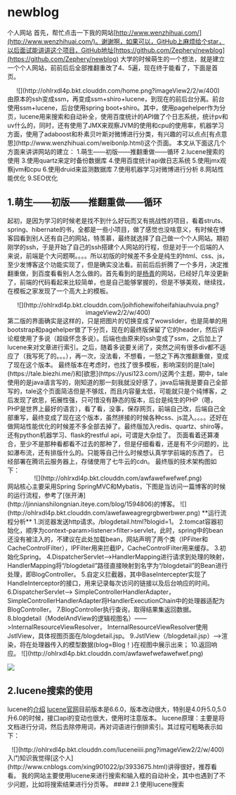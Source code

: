 # newblog
个人网站
首先，帮忙点击一下我的网站[http://www.wenzhihuai.com/](http://www.wenzhihuai.com/)。谢谢啊，如果可以，GitHub上麻烦给个star，以后面试能讲讲这个项目，GitHub地址[https://github.com/Zephery/newblog](https://github.com/Zephery/newblog)
大学的时候萌生的一个想法，就是建立一个个人网站，前前后后全部推翻重改了4、5遍，现在终于能看了，下面是首页。
<div align="center">![](http://ohlrxdl4p.bkt.clouddn.com/home.png?imageView2/2/w/400)</div>
由原本的ssh变成ssm，再变成ssm+shiro+lucene，到现在的前后台分离。前台使用ssm+lucene，后台使用spring boot+shiro。其中，使用pagehelper作为分页，lucene用来搜索和自动补全，使用百度统计的API做了个日志系统，统计pv和uv什么的，同时，还有使用了JMX来观察JVM的使用和cpu的使用率，机器学习方面，使用了adaboost和朴素贝叶斯对微博进行分类，有兴趣的可以点点[有点意思](http://www.wenzhihuai.com/weibonlp.html)这个页面。
本文从下面这几个方面来讲讲网站的建立：
1.萌生——初版——推翻重做——循环
2.lucene搜索的使用
3.使用quartz来定时备份数据库
4.使用百度统计api做日志系统
5.使用jmx观察jvm和cpu
6.使用druid来监测数据库
7.使用机器学习对微博进行分析
8.网站性能优化
9.SEO优化

## 1.萌生——初版——推翻重做——循环
起初，是因为学习的时候老是找不到什么好玩而又有挑战性的项目，看着struts、spring、hibernate的书，全都是一些小项目，做了感觉也没啥意义，有时候在博客园看到别人还有自己的网站，特羡慕，最终就选择了自己做一个个人网站。期初刚学的ssh，于是开始了自己的ssh搭建个人网站的行程，但是对于一个后端的人来说，前端是个大问题啊。。。。所以初版的时候差不多全是纯生的html、css、js，至少发博客这个功能实现了，但是确实没法看。前前后后折腾了一个多月，决定推翻重做，到百度看看别人怎么做的。首先看到的是[杨青](http://www.yangqq.com/)的网站，已经好几年没更新了，前端的代码看起来比较简单，也是自己能够掌握的，但是不够美观，继续找，在模板之家发现了一个高大上的模板。
<div align="center">![](http://ohlrxdl4p.bkt.clouddn.com/joihfiohewifoheifahiauhvuia.png?imageView2/2/w/400)</div>
第二版的界面确实是这样的，只是把图片的切换变成了wowslider，也是简单的用bootstrap和pagehelper做了下分页，现在的最终版保留了它的header，然后评论框使用了多说（超级怀念多说）。后端也由原来的ssh变成了ssm，之后加上了lucene来对文章进行索引。之后，随着多说要关闭了，突然之间有很多div都不适应了（我写死了的。。。），再一次，没法看，不想看，一怒之下再次推翻重做，变成了现在这个版本。
最终版本在考虑时，也找了很多模板，影响深刻的是[tale](https://tale.biezhi.me/)和[欲思](https://yusi123.com/)这两个主题，期中，tale使用的是java语言写的，刚知道的那一刻我就没好感了，java后端我是要自己全部写的，tale这个页面简洁但是不够炫，而且内容量太低，可能就只是个纯博客，之后发现了欲思，拓展性强，只可惜没有静态的版本，后台是纯生的PHP（嗯，PHP是世界上最好的语言），看了看，没事，保存网页，前端自己改，后端自己全部重写，最终变成了现在这个版本，虽然拼接的时候各种css、js混入。。。。还好在做网站性能优化的时候差不多全部去掉了。最终版加入redis、quartz、shiro等，还有python机器学习、flask的restful api，可谓是大杂烩了。
页面看着还算凑合，至少不是那种看都看不过去的那种了，但是仔细看看，还是有不少问题的，比如瀑布流，还有排版什么的。只能等自己什么时候想认真学学前端的东西了。
已经部署在腾讯云服务器上，存储使用了七牛云的cdn。
最终版的技术架构图如下：
<div align="center">
![](http://ohlrxdl4p.bkt.clouddn.com/awfawefwefwef.png)
</div>
网站核心主要采用Spring SpringMVC和Mybatis，下图是当访问一篇博客的时候的运行流程，参考了[张开涛](http://jinnianshilongnian.iteye.com/blog/1594806)的博客。
![](http://ohlrxdl4p.bkt.clouddn.com/awefaweagregrgbwerbwer.png)
**运行流程分析**
1.浏览器发送http请求。/blogdetail.html?blogid=1。
2.tomcat容器初始化，顺序为context-param>listener>filter>servlet，此时，spring中的bean还没有被注入的，不建议在此处加载bean，网站声明了两个类（IPFilter和CacheControlFilter），IPFilter用来拦截IP，CacheControlFilter用来缓存。
3.初始化Spring。
4.DispatcherServlet——>HandlerMapping进行请求到处理的映射，HandlerMapping将“/blogdetail”路径直接映射到名字为“/blogdetail”的Bean进行处理，即BlogController。
5.自定义拦截器，其中BaseIntercepter实现了HandleInterceptor的接口，用来记录每次访问的链接以及后台响应的时间。
6.DispatcherServlet——> SimpleControllerHandlerAdapter，SimpleControllerHandlerAdapter将HandlerExecutionChain中的处理器适配为BlogController。
7.BlogController执行查询，取得结果集返回数据。
8.blogdetail（ModelAndView的逻辑视图名）——>InternalResourceViewResolver， InternalResourceViewResolver使用JstlView，具体视图页面在/blogdetail.jsp。
9.JstlView（/blogdetail.jsp）——>渲染，将在处理器传入的模型数据(blog=Blog！)在视图中展示出来；
10.返回响应。
![](http://ohlrxdl4p.bkt.clouddn.com/awfawefwefawefwef.png)

![](http://ohlrxdl4p.bkt.clouddn.com/QQ%E6%88%AA%E5%9B%BE20170825141127.png)

## 2.lucene搜索的使用
lucene的[介绍](https://zh.wikipedia.org/wiki/Lucene)
[lucene官网](https://lucene.apache.org/)目前版本是6.6.0，版本改动很大，特别是4.0升5.0,5.0升6.0的时候，接口api的变动也很大，使用时注意版本。
lucene原理：主要是将文档进行分词，然后去除停用词，再对词语进行倒排索引。其过程可粗略表示如下：
<div align="center">![](http://ohlrxdl4p.bkt.clouddn.com/luceneiiii.png?imageView2/2/w/400)</div>
入门知识我觉得[这个人](http://www.cnblogs.com/xing901022/p/3933675.html)讲得很好，推荐看看。
我的网站主要使用lucene来进行搜索和输入框的自动补全，其中也遇到了不少问题，比如将搜索结果进行分页等。
#### 2.1 使用lucene搜索
